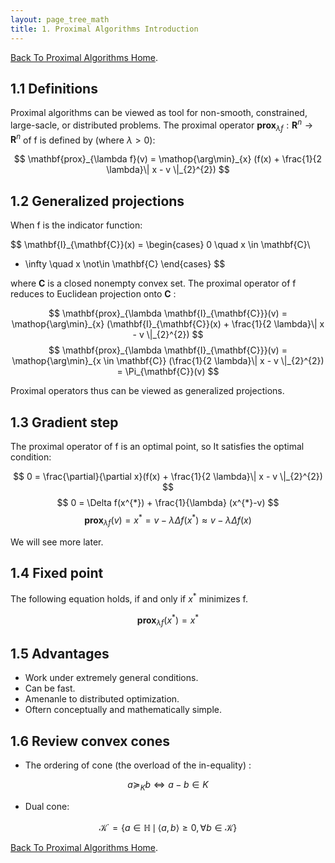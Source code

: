```yaml
---
layout: page_tree_math
title: 1. Proximal Algorithms Introduction
---
```


[Back To Proximal Algorithms Home](../00index).

<a name="l1.1"></a>
## 1.1 Definitions

Proximal algorithms can be viewed as tool for non-smooth, constrained, large-sacle, or distributed problems.
The proximal operator $\mathbf{prox}_{\lambda f} : \mathbf{R}^{n} \to \mathbf{R}^{n}$ of f is defined by (where $\lambda > 0$):

$$
  \mathbf{prox}_{\lambda f}(v) = \mathop{\arg\min}_{x} (f(x) + \frac{1}{2 \lambda}\| x - v \|_{2}^{2})
$$

<a name="l1.2"></a>
## 1.2 Generalized projections

When f is the indicator function:

$$
  \mathbf{I}_{\mathbf{C}}(x) =
  \begin{cases}
  0  \quad x \in \mathbf{C}\\
  + \infty \quad x \not\in \mathbf{C}
  \end{cases}
$$

where $\mathbf{C}$ is a closed nonempty convex set. The proximal operator of f reduces to Euclidean projection onto $\mathbf{C}$ :

$$
  \mathbf{prox}_{\lambda \mathbf{I}_{\mathbf{C}}}(v) =
  \mathop{\arg\min}_{x} (\mathbf{I}_{\mathbf{C}}(x) + \frac{1}{2 \lambda}\| x - v \|_{2}^{2})
$$
$$
  \mathbf{prox}_{\lambda \mathbf{I}_{\mathbf{C}}}(v) = \mathop{\arg\min}_{x \in \mathbf{C}} (\frac{1}{2 \lambda}\| x - v \|_{2}^{2})
   = \Pi_{\mathbf{C}}(v)
$$

Proximal operators thus can be viewed as generalized projections.

<a name="l1.3"></a>
## 1.3 Gradient step

The proximal operator of f is an optimal point, so It satisfies the optimal condition:

$$
  0 = \frac{\partial}{\partial x}(f(x) + \frac{1}{2 \lambda}\| x - v \|_{2}^{2})
$$
$$
  0 = \Delta f(x^{*}) + \frac{1}{\lambda} (x^{*}-v)
$$
$$
  \mathbf{prox}_{\lambda f}(v) = x^{*} = v - \lambda \Delta f(x^{*}) \approx v - \lambda \Delta f(x)
$$

We will see more later.

<a name="l1.4"></a>
## 1.4 Fixed point

The following equation holds, if and only if $x^{*}$ minimizes f.

$$
  \mathbf{prox}_{\lambda f}(x^{*}) = x^{*}
$$

<a name="l1.5"></a>
## 1.5 Advantages

* Work under extremely general conditions.
* Can be fast.
* Amenanle to distributed optimization.
* Oftern conceptually and mathematically simple.

<a name="l1.6"></a>
## 1.6 Review convex cones

* The ordering of cone (the overload of the in-equality) :

$$
  a \succeq_{K}b \Leftrightarrow a-b \in K
$$

* Dual cone:

$$
  \mathcal{K}^\cdot=\{a\in\mathbb{H}\,\mid\,\langle a,b\rangle\ge0,\,\forall b\in\mathcal{K}\}
$$

[Back To Proximal Algorithms Home](../00index).
